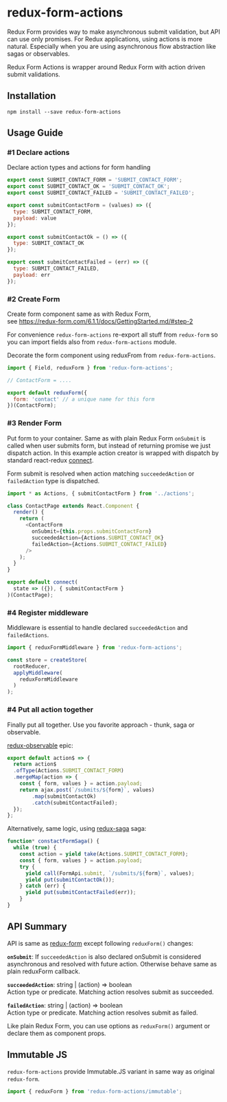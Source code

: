 # redux-form-actions

Redux Form provides way to make asynchronous submit validation,
but API can use only promises. For Redux applications, using actions is more natural.
Especially when you are using asynchronous flow abstraction like sagas or observables.

Redux Form Actions is wrapper around Redux Form with action driven submit validations.

## Installation

```
npm install --save redux-form-actions
```

## Usage Guide

### #1 Declare actions

Declare action types and actions for form handling

```javascript
export const SUBMIT_CONTACT_FORM = 'SUBMIT_CONTACT_FORM';
export const SUBMIT_CONTACT_OK = 'SUBMIT_CONTACT_OK';
export const SUBMIT_CONTACT_FAILED = 'SUBMIT_CONTACT_FAILED';

export const submitContactForm = (values) => ({
  type: SUBMIT_CONTACT_FORM,
  payload: value
});

export const submitContactOk = () => ({
  type: SUBMIT_CONTACT_OK
});

export const submitContactFailed = (err) => ({
  type: SUBMIT_CONTACT_FAILED,
  payload: err
});
```

### #2 Create Form

Create form component same as with Redux Form,<br>
see https://redux-form.com/6.1.1/docs/GettingStarted.md/#step-2

For convenience `redux-form-actions` re-export all stuff from `redux-form` so
you can import fields also from `redux-form-actions` module.

Decorate the form component using reduxFrom from `redux-form-actions`.

```javascript
import { Field, reduxForm } from 'redux-form-actions';

// ContactForm = ....

export default reduxForm({
  form: 'contact' // a unique name for this form
})(ContactForm);
```

### #3 Render Form

Put form to your container. Same as with plain Redux Form `onSubmit` is
called when user submits form, but instead of returning promise we just
dispatch action. In this example action creator is wrapped with dispatch by
standard react-redux [connect](https://github.com/reactjs/react-redux/blob/master/docs/api.md#connectmapstatetoprops-mapdispatchtoprops-mergeprops-options).

Form submit is resolved when action matching
`succeededAction` or `failedAction` type is dispatched.

```javascript
import * as Actions, { submitContactForm } from '../actions';

class ContactPage extends React.Component {  
  render() {
    return (
      <ContactForm
        onSubmit={this.props.submitContactForm}
        succeededAction={Actions.SUBMIT_CONTACT_OK}
        failedAction={Actions.SUBMIT_CONTACT_FAILED}
      />
    );
  }
}

export default connect(
  state => ({}), { submitContactForm }
)(ContactPage);

```

### #4 Register middleware

Middleware is essential to handle declared `succeededAction` and `failedActions`.

```javascript
import { reduxFormMiddleware } from 'redux-form-actions';

const store = createStore(
  rootReducer,
  applyMiddleware(
    reduxFormMiddleware
  )
);
```

### #4 Put all action together

Finally put all together. Use you favorite approach - thunk, saga or observable.

[redux-observable](https://redux-observable.js.org/) epic:
```javascript
export default action$ => {
  return action$
  .ofType(Actions.SUBMIT_CONTACT_FORM)
  .mergeMap(action => {
    const { form, values } = action.payload;
    return ajax.post(`/submits/${form}`, values)
        .map(submitContactOk)
        .catch(submitContactFailed);
  });
};
```

Alternatively, same logic, using [redux-saga](http://yelouafi.github.io/redux-saga/) saga:
```javascript
function* constactFormSaga() {
  while (true) {
    const action = yield take(Actions.SUBMIT_CONTACT_FORM);
    const { form, values } = action.payload;
    try {
      yield call(FormApi.submit, `/submits/${form}`, values);
      yield put(submitContactOk());
    } catch (err) {
      yield put(submitContactFailed(err));
    }
}
```

## API Summary

API is same as [redux-form](http://redux-form.com/6.1.1/docs/api/) except following `reduxForm()` changes:

<code><b>onSubmit</b></code>:
If `succeededAction` is also declared onSubmit is considered asynchronous and resolved with future action.
Otherwise behave same as plain reduxForm callback.

<code><b>succeededAction</b></code>: string | (action) => boolean<br>
Action type or predicate. Matching action resolves submit as succeeded.

<code><b>failedAction</b></code>: string | (action) => boolean<br>
Action type or predicate. Matching action resolves submit as failed.

Like plain Redux Form, you can use options as `reduxForm()` argument or declare
them as component props.

## Immutable JS

`redux-form-actions` provide Immutable.JS variant in same way as original `redux-form`.

```javascript
import { reduxForm } from 'redux-form-actions/immutable';
```

